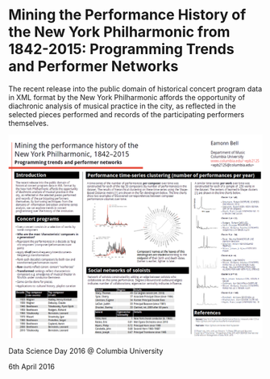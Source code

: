 # Mining the Performance History of the New York Philharmonic from 1842-2015: Programming Trends and Performer Networks

The recent release into the public domain of historical concert program data in XML format by the New York Philharmonic affords the opportunity of diachronic analysis of musical practice in the city, as reflected in the selected pieces performed and records of the participating performers themselves.

![](https://raw.githubusercontent.com/eamonnbell/nypposter/master/poster/poster.png)

Data Science Day 2016 @ Columbia University

6th April 2016
